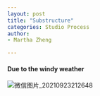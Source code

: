 ```yaml
---
layout: post
title: "Substructure"
categories: Studio Process
author:
- Martha Zheng

---
```

#### Due to the windy weather
![微信图片_20210923212648](https://user-images.githubusercontent.com/90550813/134516233-b0828389-8462-4284-823f-4f9986fec8ae.jpg)

